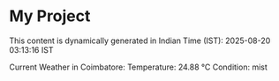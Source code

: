 # My Project

This content is dynamically generated in Indian Time (IST): 2025-08-20 03:13:16 IST


Current Weather in Coimbatore:
Temperature: 24.88 °C
Condition: mist
